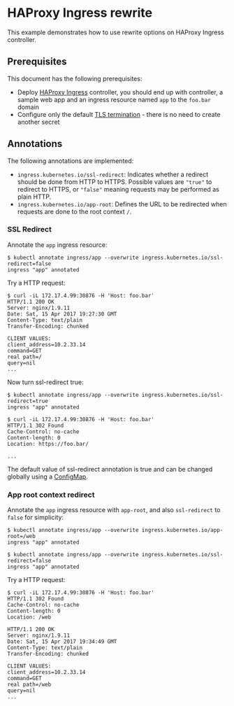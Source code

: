 # HAProxy Ingress rewrite

This example demonstrates how to use rewrite options on HAProxy Ingress controller.

## Prerequisites

This document has the following prerequisites:

* Deploy [HAProxy Ingress](/examples/deployment) controller, you should
end up with controller, a sample web app and an ingress resource named `app` to
the `foo.bar` domain
* Configure only the default [TLS termination](/examples/tls-termination) -
there is no need to create another secret

## Annotations

The following annotations are implemented:

* `ingress.kubernetes.io/ssl-redirect`: Indicates whether a redirect should be
done from HTTP to HTTPS. Possible values are `"true"` to redirect to HTTPS,
or `"false"` meaning requests may be performed as plain HTTP.
* `ingress.kubernetes.io/app-root`: Defines the URL to be redirected when requests
are done to the root context `/`.

### SSL Redirect

Annotate the `app` ingress resource:

```console
$ kubectl annotate ingress/app --overwrite ingress.kubernetes.io/ssl-redirect=false
ingress "app" annotated
```

Try a HTTP request:

```console
$ curl -iL 172.17.4.99:30876 -H 'Host: foo.bar'
HTTP/1.1 200 OK
Server: nginx/1.9.11
Date: Sat, 15 Apr 2017 19:27:30 GMT
Content-Type: text/plain
Transfer-Encoding: chunked

CLIENT VALUES:
client_address=10.2.33.14
command=GET
real path=/
query=nil
...
```

Now turn ssl-redirect true:

```console
$ kubectl annotate ingress/app --overwrite ingress.kubernetes.io/ssl-redirect=true
ingress "app" annotated

$ curl -iL 172.17.4.99:30876 -H 'Host: foo.bar'
HTTP/1.1 302 Found
Cache-Control: no-cache
Content-length: 0
Location: https://foo.bar/

...
```

The default value of ssl-redirect annotation is true and can be changed globally
using a [ConfigMap](https://github.com/jcmoraisjr/haproxy-ingress#configmap).

### App root context redirect

Annotate the `app` ingress resource with `app-root`, and also `ssl-redirect` to `false` for simplicity:

```console
$ kubectl annotate ingress/app --overwrite ingress.kubernetes.io/app-root=/web
ingress "app" annotated

$ kubectl annotate ingress/app --overwrite ingress.kubernetes.io/ssl-redirect=false
ingress "app" annotated
```

Try a HTTP request:

```console
$ curl -iL 172.17.4.99:30876 -H 'Host: foo.bar'
HTTP/1.1 302 Found
Cache-Control: no-cache
Content-length: 0
Location: /web

HTTP/1.1 200 OK
Server: nginx/1.9.11
Date: Sat, 15 Apr 2017 19:34:49 GMT
Content-Type: text/plain
Transfer-Encoding: chunked

CLIENT VALUES:
client_address=10.2.33.14
command=GET
real path=/web
query=nil
...
```
